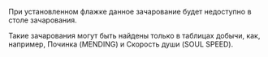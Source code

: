 При установленном флажке данное зачарование будет недоступно в столе зачарования.

Такие зачарования могут быть найдены только в таблицах добычи, как, например, Починка (MENDING) и Скорость души (SOUL SPEED).